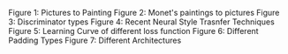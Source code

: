 Figure 1: Pictures to Painting
Figure 2: Monet's paintings to pictures
Figure 3: Discriminator types
Figure 4: Recent Neural Style Trasnfer Techniques
Figure 5: Learning Curve of different loss function
Figure 6: Different Padding Types
Figure 7: Different Architectures
